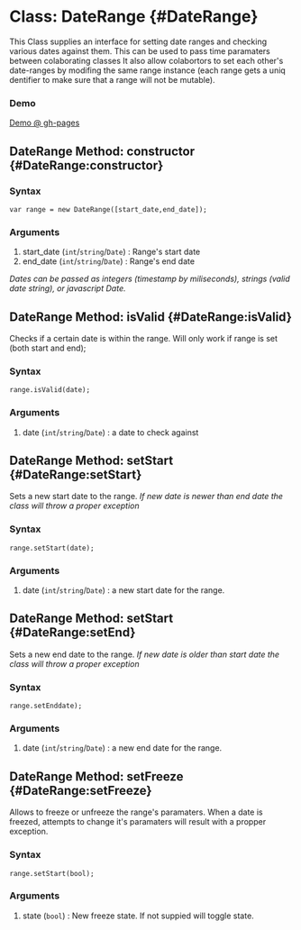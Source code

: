 Class: DateRange {#DateRange}
==========================================

This Class supplies an interface for setting date ranges and checking various dates against them. This can be used to pass time paramaters between colaborating classes
It also allow colabortors to set each other's date-ranges by modifing the same range instance (each range gets a uniq dentifier to make sure that a range will not be mutable).

### Demo
[Demo @ gh-pages](http://arieh.github.com/DateRange/)


DateRange Method: constructor {#DateRange:constructor}
---------------------------------------------------------------
### Syntax

	var range = new DateRange([start_date,end_date]);

### Arguments

1. start_date (`int`/`string`/`Date`) : Range's start date
2. end_date (`int`/`string`/`Date`) : Range's end date

*Dates can be passed as integers (timestamp by miliseconds), strings (valid date string), or javascript Date.*

DateRange Method: isValid {#DateRange:isValid}
-------------------------------------------------
Checks if a certain date is within the range.
Will only work if range is set (both start and end);

### Syntax
	range.isValid(date);
	
### Arguments

1. date (`int`/`string`/`Date`) : a date to check against

DateRange Method: setStart {#DateRange:setStart}
-------------------------------------------------
Sets a new start date to the range. 
*If new date is newer than end date the class will throw a proper exception*

### Syntax
	range.setStart(date);
	
### Arguments

1. date (`int`/`string`/`Date`) : a new start date for the range.

DateRange Method: setStart {#DateRange:setEnd}
-------------------------------------------------
Sets a new end date to the range. 
*If new date is older than start date the class will throw a proper exception*

### Syntax
	range.setEnddate);
	
### Arguments

1. date (`int`/`string`/`Date`) : a new end date for the range.

DateRange Method: setFreeze {#DateRange:setFreeze}
-------------------------------------------------
Allows to freeze or unfreeze the range's paramaters. When a date is freezed, attempts to change it's paramaters will result with a propper exception.

### Syntax
	range.setStart(bool);
	
### Arguments

1. state (`bool`) : New freeze state. If not suppied will toggle state.

